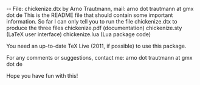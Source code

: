--  File: chickenize.dtx by Arno Trautmann, mail: arno dot trautmann at gmx dot de
This is the README file that should contain some important information. So far I can only tell you to run the file chickenize.dtx to produce the three files
  chickenize.pdf  (documentation)
  chickenize.sty  (LaTeX user interface)
  chickenize.lua  (Lua package code)

You need an up-to-date TeX Live (2011, if possible) to use this package.

For any comments or suggestions, contact me:
arno dot trautmann at gmx dot de

Hope you have fun with this!
